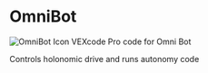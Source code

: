 # OmniBot
![OmniBot Icon](https://ibb.co/NVvmm2K)
VEXcode Pro code for Omni Bot

Controls holonomic drive and runs autonomy code

